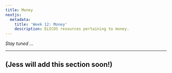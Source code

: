 ```yaml
---
title: Money
nextjs:
  metadata:
    title: 'Week 12: Money'
    description: ELICOS resources pertaining to money.
---
```


_Stay tuned ..._

---

## (Jess will add this section soon!)
